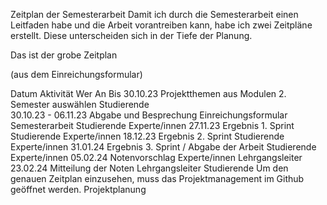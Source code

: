 Zeitplan der Semesterarbeit
Damit ich durch die Semesterarbeit einen Leitfaden habe und die Arbeit vorantreiben kann, habe ich zwei Zeitpläne erstellt. Diese unterscheiden sich in der Tiefe der Planung.

Das ist der grobe Zeitplan

(aus dem Einreichungsformular)

Datum	Aktivität	Wer	An
Bis 30.10.23	Projektthemen aus Modulen 2. Semester auswählen	Studierende	 
30.10.23 - 06.11.23	Abgabe und Besprechung Einreichungsformular Semesterarbeit	Studierende	Experte/innen
27.11.23	Ergebnis 1. Sprint	Studierende	Experte/innen
18.12.23	Ergebnis 2. Sprint	Studierende	Experte/innen
31.01.24	Ergebnis 3. Sprint / Abgabe der Arbeit	Studierende	Experte/innen
05.02.24	Notenvorschlag	Experte/innen	Lehrgangsleiter
23.02.24	Mitteilung der Noten	Lehrgangsleiter	Studierende
Um den genauen Zeitplan einzusehen, muss das Projektmanagement im Github geöffnet werden. Projektplanung